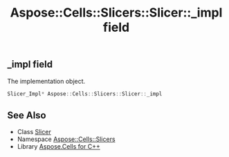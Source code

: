 ﻿---
title: Aspose::Cells::Slicers::Slicer::_impl field
linktitle: _impl
second_title: Aspose.Cells for C++ API Reference
description: 'Aspose::Cells::Slicers::Slicer::_impl field. The implementation object in C++.'
type: docs
weight: 5500
url: /cpp/aspose.cells.slicers/slicer/_impl/
---
## _impl field


The implementation object.

```cpp
Slicer_Impl* Aspose::Cells::Slicers::Slicer::_impl
```

## See Also

* Class [Slicer](../)
* Namespace [Aspose::Cells::Slicers](../../)
* Library [Aspose.Cells for C++](../../../)
